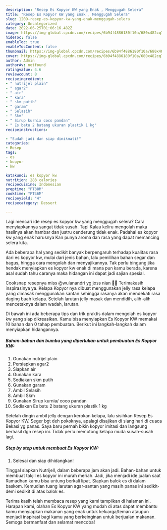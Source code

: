 ```yaml
---
description: "Resep Es Kopyor KW yang Enak , Menggugah Selera"
title: "Resep Es Kopyor KW yang Enak , Menggugah Selera"
slug: 1209-resep-es-kopyor-kw-yang-enak-menggugah-selera
category: Uncategorized
date: 2022-06-25T01:06:16.482Z
image: https://img-global.cpcdn.com/recipes/6b94f4886180f10a/680x482cq70/es-kopyor-kw-foto-resep-utama.jpg
hideToc: false
enableToc: true
enableTocContent: false
thumbnail: https://img-global.cpcdn.com/recipes/6b94f4886180f10a/680x482cq70/es-kopyor-kw-foto-resep-utama.jpg
cover: https://img-global.cpcdn.com/recipes/6b94f4886180f10a/680x482cq70/es-kopyor-kw-foto-resep-utama.jpg
author: Admin
authorAv: notfound
ratingvalue: 4.6
reviewcount: 8
recipeingredient:
- " nutrijel plain"
- " agar2"
- " air"
- " kara"
- " skm putih"
- " garam"
- " Selasih"
- " Skm"
- " Sirup kurnia coco pandan"
- " Es batu 2 batang ukuran plastik 1 kg"
recipeinstructions:

- "Sudah jadi dan siap dinikmati!"
categories:
- Resep
tags:
- es
- kopyor
- kw

katakunci: es kopyor kw 
nutrition: 283 calories
recipecuisine: Indonesian
preptime: "PT38M"
cooktime: "PT46M"
recipeyield: "4"
recipecategory: Dessert

---
```



Lagi mencari ide resep es kopyor kw yang menggugah selera? Cara menyiapkannya sangat tidak susah. Tapi Kalau keliru mengolah maka hasilnya akan hambar dan justru cenderung tidak enak. Padahal es kopyor kw yang enak harusnya Kan punya aroma dan rasa yang dapat memancing selera kita.


Ada beberapa hal yang sedikit banyak berpengaruh terhadap kualitas rasa dari es kopyor kw, mulai dari jenis bahan, lalu pemilihan bahan segar dan bagus, hingga cara mengolah dan menyajikannya. Tak perlu bingung jika hendak menyiapkan es kopyor kw enak di mana pun kamu berada, karena asal sudah tahu caranya maka hidangan ini dapat jadi sajian spesial.

Cooksnap resepnya miss @wulanandri yg joss nian 👍🏻 Terimakasih inspirasinya ya. Kelapa Kopyor nya dibuat menggunakan jelly rasa kelapa yang dimasak menggunakan santan sehingga rasanya akan mendekati rasa daging buah kelapa. Setelah larutan jelly masak dan mendidih, alih-alih mencetaknya dalam wadah, larutan.


Di bawah ini ada beberapa tips dan trik praktis dalam mengolah es kopyor kw yang siap dikreasikan. Kamu bisa menyiapkan Es Kopyor KW memakai 10 bahan dan 0 tahap pembuatan. Berikut ini langkah-langkah dalam menyiapkan hidangannya.

<!--inarticleads1-->

##### Bahan-bahan dan bumbu yang diperlukan untuk pembuatan Es Kopyor KW:

1. Gunakan  nutrijel plain
1. Persiapkan  agar2
1. Siapkan  air
1. Gunakan  kara
1. Sediakan  skm putih
1. Gunakan  garam
1. Ambil  Selasih
1. Ambil  Skm
1. Gunakan  Sirup kurnia/ coco pandan
1. Sediakan  Es batu 2 batang ukuran plastik 1 kg


Setelah dingin ambil jelly dengan kerokan kelapa, lalu sisihkan Resep Es Kopyor KW. Seger bgt deh pokoknya, apalagi disajikan di siang hari di cuaca Bekasi yg panas. Saya baru pernah bikin kopyor imitasi dan langsung berhasil dgn resep ini. Tidak perlu memotong kelapa muda susah-susah lagi. 

<!--inarticleads2-->

##### Step by step untuk membuat Es Kopyor KW:


1. Selesai dan siap dihidangkan!

Tinggal siapkan Nutrijell, dalam beberapa jam akan jadi. Bahan-bahan untuk membuat takjil es kopyor ini murah meriah. Jadi, jika menjadi ide jualan saat Ramadhan kamu bisa untung berkali lipat. Siapkan balok es di dalam baskom. Kemudian tuang larutan agar-santan yang masih panas ini sedikit-demi sedikit di atas balok es. 

Terima kasih telah membaca resep yang kami tampilkan di halaman ini. Harapan kami, olahan Es Kopyor KW yang mudah di atas dapat membantu kamu menyiapkan makanan yang enak untuk keluarga/teman ataupun menjadi inspirasi bagi kamu yang berkeinginan untuk berjualan makanan. Semoga bermanfaat dan selamat mencoba!
